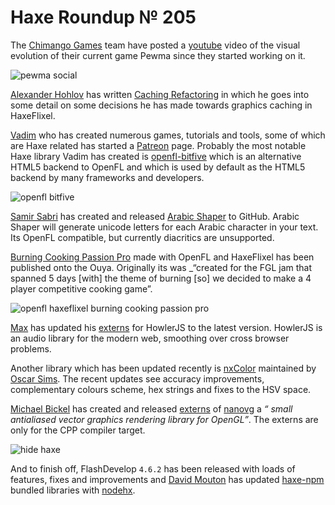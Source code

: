 [_template]: ../templates/roundup.html
[date]: / "2014-06-18T15:33:40+01:00"
[modified]: / "2014-06-27T15:38:50+01:00"
[“”]: a ""
# Haxe Roundup № 205

The [Chimango Games][tw1] team have posted a [youtube][l1] video of the visual
evolution of their current game Pewma since they started working on it.

![pewma social](/img/205/pewma.jpg "Pewma Visual Evolution")

[Alexander Hohlov][tw2] has written [Caching Refactoring][l2] in which he goes into
some detail on some decisions he has made towards graphics caching in HaxeFlixel.

[Vadim][tw3] who has created numerous games, tutorials and tools, some of which are Haxe
related has started a [Patreon][l3] page. Probably the most notable Haxe library Vadim
has created is [openfl-bitfive][l4] which is an alternative HTML5 backend to OpenFL and
which is used by default as the HTML5 backend by many frameworks and developers.

![openfl bitfive](/img/205/bitfive.png "OpenFL BitFive")

[Samir Sabri][tw4] has created and released [Arabic Shaper][l5] to GitHub. Arabic Shaper
will generate unicode letters for each Arabic character in your text. Its OpenFL compatible,
but currently diacritics are unsupported.

[Burning Cooking Passion Pro](https://www.ouya.tv/game/Burning-Cooking-Passion-Pro/) made
with OpenFL and HaxeFlixel has been published onto the Ouya. Originally its was _“created for the
FGL jam that spanned 5 days [with] the theme of burning [so] we decided to make a 4 player
competitive cooking game”.

![openfl haxeflixel burning cooking passion pro](/img/205/burning.png "Burning Cooking Passion Pro")

[Max][gh1] has updated his [externs][l6] for HowlerJS to the latest version. HowlerJS
is an audio library for the modern web, smoothing over cross browser problems. 

Another library which has been updated recently is [nxColor][l7] maintained by 
[Oscar Sims][gh2]. The recent updates see accuracy improvements, complementary colours
scheme, hex strings and fixes to the HSV space.

[Michael Bickel][gh3] has created and released [externs][l8] of [nanovg][l9] a _“
small antialiased vector graphics rendering library for OpenGL”_. The externs are only
for the CPP compiler target.

![hide haxe](/img/205/hide.png "HIDE Code Suggestions")

And to finish off, FlashDevelop `4.6.2` has been released with loads of features, fixes
and improvements and [David Mouton][tw5] has updated [haxe-npm][l10] bundled libraries
with [nodehx][l11].

[tw1]: https://twitter.com/ChimangoGames "@ChimangoGames"
[tw2]: https://twitter.com/teormech "@teormech"
[tw3]: https://twitter.com/YellowAfterlife "@YellowAfterlife"
[tw4]: https://twitter.com/hopewise "@hopewise"
[tw5]: https://twitter.com/damoebius "@damoebius"
	
[gh1]: https://github.com/insweater?tab=repositories "@insweater"
[gh2]: https://github.com/xxnxT "@xxnxT"
[gh3]: https://github.com/dazKind "@dazKind"
	
[l1]: https://www.youtube.com/watch?v=RyJlg2gnMaE&feature=youtu.be "Pewma Visual Evolution"
[l2]: http://beeblerox.tumblr.com/post/89144323408/caching-refactoring "Caching Refactoring"
[l3]: http://www.patreon.com/yellowafterlife "Support Vadim on Patreon"
[l4]: https://github.com/YellowAfterlife/openfl-bitfive "OpenFL Bitfive on GitHub"
[l5]: https://github.com/hopewise/ArabicShaper "Arabic Shaper on GitHub"
[l6]: https://github.com/insweater/HaxeHowlerJS "Haxe HowlerJS on GitHub"
[l7]: https://github.com/xxnxT/nxColor "nxColor on GitHub"
[l8]: https://github.com/dazKind/hx-nanovg "hx-nanovg on GitHub"
[l9]: https://github.com/memononen/nanovg "nanovg on GitHub"
[l10]: https://github.com/damoebius/haxe-npm/tree/master/lib "Haxe NPM on GitHub"
[l11]: https://bitbucket.org/eduardo_costa/nodehx "NodeHX on BitBucket"
